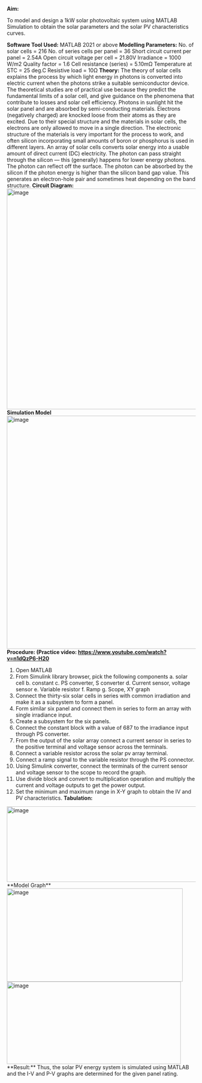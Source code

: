 **Aim:**

To model and design a 1kW solar photovoltaic system using MATLAB Simulation to obtain the solar parameters and the solar PV characteristics curves.

**Software Tool Used:**
MATLAB 2021 or above
**Modelling Parameters:**
No. of solar cells = 216
No. of series cells per panel = 36
Short circuit current per panel = 2.54A
Open circuit voltage per cell = 21.80V
Irradiance = 1000 W/m2
Quality factor = 1.6
Cell resistance (series) = 5.10mΩ
Temperature at STC = 25 deg.C
Resistive load = 10Ω
**Theory:**
The theory of solar cells explains the process by which light energy in photons is converted into electric current when the photons strike a suitable semiconductor device. The theoretical studies are of practical use because they predict the fundamental limits of a solar cell, and give guidance on the phenomena that contribute to losses and solar cell efficiency. Photons in sunlight hit the solar panel and are absorbed by semi-conducting materials.
Electrons (negatively charged) are knocked loose from their atoms as they are excited. Due to their special structure and the materials in solar cells, the electrons are only allowed to move in a single direction. The electronic structure of the materials is very important for the process to work, and often silicon incorporating small amounts of boron or phosphorus is used in different layers. An array of solar cells converts solar energy into a usable amount of direct current (DC) electricity.
The photon can pass straight through the silicon — this (generally) happens for lower energy photons. The photon can reflect off the surface. The photon can be absorbed by the silicon if the photon energy is higher than the silicon band gap value. This generates an electron-hole pair and sometimes heat depending on the band structure.
**Circuit Diagram:**
<img width="927" height="587" alt="image" src="https://github.com/user-attachments/assets/d5c7af0d-e498-44ac-b8ea-9a7f931e3db4" />
**Simulation Model**
<img width="903" height="620" alt="image" src="https://github.com/user-attachments/assets/81802f68-c377-4936-a987-6c89673cb243" />
**Procedure: (Practice video: https://www.youtube.com/watch?v=n1dQzP6-H20**
1.	Open MATLAB
2.	From Simulink library browser, pick the following components
  a.	solar cell
  b.	constant
  c.	PS converter, S converter
  d.	Current sensor, voltage sensor
  e.	Variable resistor
  f.	Ramp
  g.	Scope, XY graph
3.	Connect the thirty-six solar cells in series with common irradiation and make it as a subsystem to form a panel.
4.	Form similar six panel and connect them in series to form an array with single irradiance input.
5.	Create a subsystem for the six panels.
6.	Connect the constant block with a value of 687 to the irradiance input through PS converter.
7.	From the output of the solar array connect a current sensor in series to the positive terminal and voltage sensor across the terminals.
8.	Connect a variable resistor across the solar pv array terminal.
9.	Connect a ramp signal to the variable resistor through the PS connector.
10.	 Using Simulink converter, connect the terminals of the current sensor and voltage sensor to the scope to record the graph.
11.	Use divide block and convert to multiplication operation and multiply the current and voltage outputs to get the power output.
12.	Set the minimum and maximum range in X-Y graph to obtain the IV and PV characteristics.
**Tabulation:**
<img width="913" height="201" alt="image" src="https://github.com/user-attachments/assets/3f9e372e-4039-4b5c-affb-bf34151c51fa" />
**Model Graph**
<img width="469" height="248" alt="image" src="https://github.com/user-attachments/assets/71ace438-7af3-4629-a219-0a884a1152f8" />
<img width="464" height="219" alt="image" src="https://github.com/user-attachments/assets/02cefcbc-69fe-4e12-b7fc-dcde369a89c8" />
**Result:**
Thus, the solar PV energy system is simulated using MATLAB and the I-V and P-V graphs are determined for the given panel rating.


